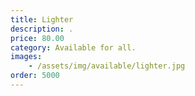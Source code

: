 ```yaml
---
title: Lighter
description: .
price: 80.00
category: Available for all.
images: 
    - /assets/img/available/lighter.jpg
order: 5000
---
```

